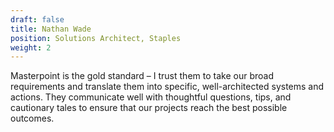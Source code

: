 ```yaml
---
draft: false
title: Nathan Wade
position: Solutions Architect, Staples
weight: 2
---
```

Masterpoint is the gold standard – I trust them to take our broad requirements and translate them into specific, well-architected systems and actions. They communicate well with thoughtful questions, tips, and cautionary tales to ensure that our projects reach the best possible outcomes.